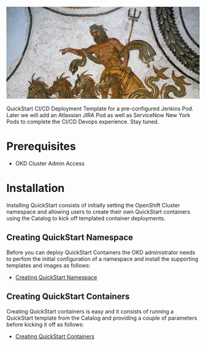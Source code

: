 ![Intro](./docs/triton-mosaic.jpg)

QuickStart CI/CD Deployment Template for a pre-configured Jenkins Pod. Later we will add an Atlassian JIRA Pod as well as ServiceNow New York Pods to complete the CI/CD Devops experience. Stay tuned.

# Prerequisites

* OKD Cluster Admin Access

# Installation

Installing QuickStart consists of initially setting the OpenShift Cluster namespace and allowing users to create their own QuickStart containers using the Catalog to kick off templated container deployments.

## Creating QuickStart Namespace

Before you can deploy QuickStart Containers the OKD administrator needs to perfom the initial configuration of a namespace and install the supporting templates and images as follows:

* [Creating QuickStart Namespace](./docs/QuickStartNamespace.md)

## Creating QuickStart Containers

Creating QuickStart containers is easy and it consists of running a QuickStart template from the Catalog and providing a couple of parameters before kicking it off as follows:

* [Creating QuickStart Containers](./docs/QuickStartContainers.md)